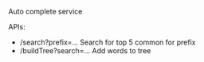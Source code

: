 Auto complete service

APIs:

+ /search?prefix=... Search for top 5 common for prefix
+ /buildTree?search=... Add words to tree
